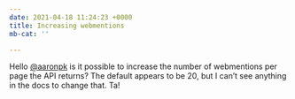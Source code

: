 ```yaml
---
date: 2021-04-18 11:24:23 +0000
title: Increasing webmentions
mb-cat: ''

---
```

Hello [@aaronpk](https://micro.blog/aaronpk ) is it possible to increase the number of webmentions per page the API returns? The default appears to be 20, but I can’t see anything in the docs to change that. Ta!